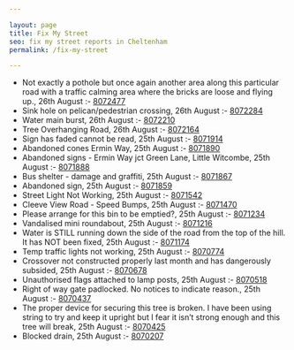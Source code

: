 ```yaml
---

layout: page
title: Fix My Street
seo: fix my street reports in Cheltenham
permalink: /fix-my-street

---
```


<!-- fix_marker starts -->

- Not exactly a pothole but once again another area along this particular road with a traffic calming area where the bricks are loose and flying up., 26th August :- [8072477](https://www.fixmystreet.com/report/8072477)
- Sink hole on pelican/pedestrian crossing, 26th August :- [8072284](https://www.fixmystreet.com/report/8072284)
- Water main burst, 26th August :- [8072210](https://www.fixmystreet.com/report/8072210)
- Tree Overhanging Road, 26th August :- [8072164](https://www.fixmystreet.com/report/8072164)
- Sign has faded cannot be read, 25th August :- [8071914](https://www.fixmystreet.com/report/8071914)
- Abandoned cones Ermin Way, 25th August :- [8071890](https://www.fixmystreet.com/report/8071890)
- Abandoned signs - Ermin Way jct Green Lane, Little Witcombe, 25th August :- [8071888](https://www.fixmystreet.com/report/8071888)
- Bus shelter - damage and graffiti, 25th August :- [8071867](https://www.fixmystreet.com/report/8071867)
- Abandoned sign, 25th August :- [8071859](https://www.fixmystreet.com/report/8071859)
- Street Light Not Working, 25th August :- [8071542](https://www.fixmystreet.com/report/8071542)
- Cleeve View Road - Speed Bumps, 25th August :- [8071470](https://www.fixmystreet.com/report/8071470)
- Please arrange for this bin to be emptied?, 25th August :- [8071234](https://www.fixmystreet.com/report/8071234)
- Vandalised mini roundabout, 25th August :- [8071216](https://www.fixmystreet.com/report/8071216)
- Water is STILL running down the side of the road from the top of the hill. It has NOT been fixed, 25th August :- [8071174](https://www.fixmystreet.com/report/8071174)
- Temp traffic lights not working, 25th August :- [8070774](https://www.fixmystreet.com/report/8070774)
- Crossover not constructed properly last month and has dangerously subsided, 25th August :- [8070678](https://www.fixmystreet.com/report/8070678)
- Unauthorised flags attached to lamp posts, 25th August :- [8070518](https://www.fixmystreet.com/report/8070518)
- Right of way gate padlocked. No notices to indicate reason., 25th August :- [8070437](https://www.fixmystreet.com/report/8070437)
- The proper device for securing this tree is broken. I have been using string to try and keep it upright but I fear it isn’t strong enough and this tree will break, 25th August :- [8070425](https://www.fixmystreet.com/report/8070425)
- Blocked drain, 25th August :- [8070207](https://www.fixmystreet.com/report/8070207)

<!-- fix_marker ends -->